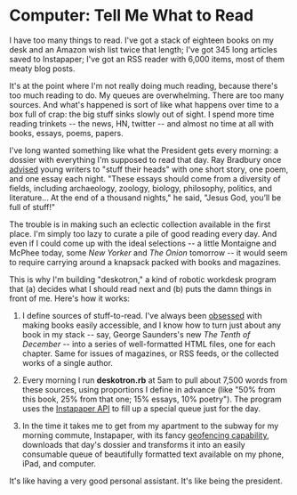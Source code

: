 # Computer: Tell Me What to Read

I have too many things to read. I've got a stack of eighteen books on my desk and an Amazon wish list twice that length; I've got 345 long articles saved to Instapaper; I've got an RSS reader with 6,000 items, most of them meaty blog posts.

It's at the point where I'm not really doing much reading, because there's too much reading to do. My queues are overwhelming. There are too many sources. And what's happened is sort of like what happens over time to a box full of crap: the big stuff sinks slowly out of sight. I spend more time reading trinkets -- the news, HN, twitter -- and almost no time at all with books, essays, poems, papers.

I've long wanted something like what the President gets every morning: a dossier with everything I'm supposed to read that day. Ray Bradbury once [advised](http://www.openculture.com/2012/04/ray_bradbury_gives_12_pieces_of_writing_advice_to_young_authors_2001.html) young writers to "stuff their heads" with one short story, one poem, and one essay each night. "These essays should come from a diversity of fields, including archaeology, zoology, biology, philosophy, politics, and literature... At the end of a thousand nights," he said, "Jesus God, you’ll be full of stuff!"

The trouble is in making such an eclectic collection available in the first place. I'm simply too lazy to curate a pile of good reading every day. And even if I could come up with the ideal selections -- a little Montaigne and McPhee today, some *New Yorker* and *The Onion* tomorrow -- it would seem to require carrying around a knapsack packed with books and magazines.

This is why I'm building "deskotron," a kind of robotic workdesk program that (a) decides what I should read next and (b) puts the damn things in front of me. Here's how it works:

1. I define sources of stuff-to-read. I've always been [obsessed](http://jsomers.net/blog/open-books) with making books easily accessible, and I know how to turn just about any book in my stack -- say, George Saunders's new *The Tenth of December* -- into a series of well-formatted HTML files, one for each chapter. Same for issues of magazines, or RSS feeds, or the collected works of a single author.

2. Every morning I run **deskotron.rb** at 5am to pull about 7,500 words from these sources, using proportions I define in advance (like "50% from this book, 25% from that one; 15% essays, 10% poetry"). The program uses the [Instapaper API](http://www.instapaper.com/api/full) to fill up a special queue just for the day.

3. In the time it takes me to get from my apartment to the subway for my morning commute, Instapaper, with its fancy [geofencing capability](http://blog.instapaper.com/post/24293729146), downloads that day's dossier and transforms it into an easily consumable queue of beautifully formatted text available on my phone, iPad, and computer.

It's like having a very good personal assistant. It's like being the president.
